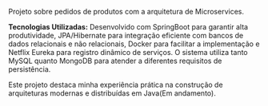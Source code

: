 
Projeto sobre pedidos de produtos com a arquitetura de Microservices.

**Tecnologias Utilizadas:**
Desenvolvido com SpringBoot para garantir alta produtividade, JPA/Hibernate para integração eficiente
com bancos de dados relacionais e não relacionais, Docker para facilitar a implementação e Netflix Eureka
para registro dinâmico de serviços. O sistema utiliza tanto MySQL quanto MongoDB para atender a
diferentes requisitos de persistência. 

Este projeto destaca minha experiência prática na construção de arquiteturas modernas e distribuídas em Java(Em andamento).


